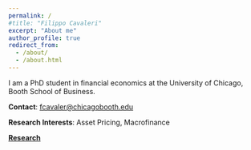 ```yaml
---
permalink: /
#title: "Filippo Cavaleri"
excerpt: "About me"
author_profile: true
redirect_from: 
  - /about/
  - /about.html
---
```


I am a PhD student in financial economics at the University of Chicago, Booth School of Business.

**Contact**: fcavaler@chicagobooth.edu

**Research Interests**: Asset Pricing, Macrofinance

[**Research**](https://fcavaler1.github.io/research/)

<!---[**CV**](../files/CV_Fulin_Li.pdf)-->
<!--- Comment -->
